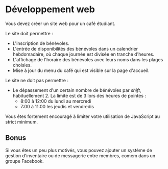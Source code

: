 # Développement web

Vous devez créer un site web pour un café étudiant.

Le site doit permettre :

* L'inscription de bénévoles.
* L'entrée de disponibilités des bénévoles dans un calendrier hebdomadaire,
  où chaque journée est divisée en tranche d'heures.
* L'affichage de l'horaire des bénévoles avec leurs noms dans les plages
  choisies.
* Mise à jour du menu du café qui est visible sur la page d'accueil.

Le site ne doit pas permettre :

* Le dépassement d'un certain nombre de bénévoles par *shift*, habituellement 2.
  La limite est de 3 lors des heures de pointes :
  * 8:00 à 12:00 du lundi au mercredi
  * 7:00 à 11:00 les jeudis et vendredis

Vous êtes fortement encouragé à limiter votre utilisation de JavaScript au
strict minimum.

## Bonus

Si vous êtes un peu plus motivés, vous pouvez ajouter un système de gestion
d'inventaire ou de messagerie entre membres, comem dans un groupe Facebook.
